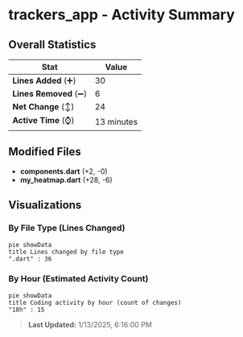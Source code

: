# trackers_app - Activity Summary 

## Overall Statistics

| Stat                   | Value                                                             |
| ---------------------- | ----------------------------------------------------------------- |
| **Lines Added** (➕)   | 30                                          |
| **Lines Removed** (➖) | 6                                        |
| **Net Change** (↕)    | 24                |
| **Active Time** (⌚)   | 13 minutes |


## Modified Files
- **components.dart** (+2, -0)
- **my_heatmap.dart** (+28, -6)

## Visualizations

### By File Type (Lines Changed)

```mermaid
pie showData
title Lines changed by file type
".dart" : 36
```

### By Hour (Estimated Activity Count)

```mermaid
pie showData
title Coding activity by hour (count of changes)
"18h" : 15
```


> **Last Updated:** 1/13/2025, 6:16:00 PM